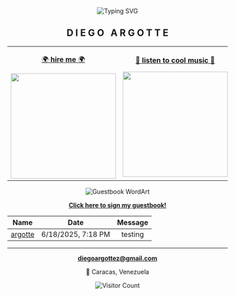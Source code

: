 <div align="center">

<img src="https://readme-typing-svg.herokuapp.com?font=Comic+Sans+MS&size=25&duration=3000&pause=1000&color=FF6B6B&background=000000&center=true&vCenter=true&multiline=true&width=600&height=80&lines=+Software+Engineer+;+Building+Cool+Stuff+" alt="Typing SVG" />

</div>

<div align="center">

## D I E G O &nbsp; A R G O T T E

</div>

<div align="center">

<table align="center">
<tr>
<td align="center" width="50%">

[🌍 **hire me** 🌍](https://github.com/argotte)

<img src="https://media.giphy.com/media/L1R1tvI9svkIWwpVYr/giphy.gif" width="240">

</td>
<td align="center" width="50%">

[🎵 **listen to cool music** 🎵](https://www.youtube.com/watch?v=MT01gsqbX7c&ab_channel=WarmSocksGleckto)

<img src="https://media.giphy.com/media/3o7qDEq2bMbcbPRQ2c/giphy.gif" width="240">

</td>
</tr>
</table>

</div>

<div align="center">

<img src="https://readme-typing-svg.herokuapp.com?font=Creepster&size=45&duration=2000&pause=500&color=FF6B9D&background=000000&center=true&vCenter=true&multiline=true&width=600&height=120&lines=+G+U+E+S+T+B+O+O+K+;✨+ADD+A+NEW+ENTRY+✨" alt="Guestbook WordArt" />

<br>

**[Click here to sign my guestbook!](https://github.com/argotte/argotte/issues/1)**

</div>

<div align="center">

<!-- Guestbook -->

|                 Name                  |        Date        | Message |
| :-----------------------------------: | :----------------: | :-----: |
| [argotte](https://github.com/argotte) | 6/18/2025, 7:18 PM | testing |

<!-- Guestbook -->

</div>

---

<div align="center">

**diegoargottez@gmail.com**

📍 Caracas, Venezuela

</div>

<div align="center">

![Visitor Count](https://profile-counter.glitch.me/argotte/count.svg)

</div>
